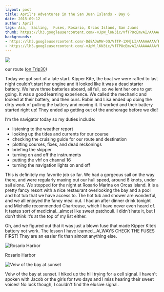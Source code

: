 ```yaml
---
layout: post
title: April's Adventures in the San Juan Islands - Day 6
date: 2015-09-12
author: April
tags: Asa,  Sailing,  Fuses, Rosario, Orcas Island, San Juans
thumb: https://lh3.googleusercontent.com/-vJpW_lKN3ic/VfTP8cEmvAI/AAAAAAAAfHI/_d1UM1lzlig/s640/blogger-image--955609819.jpg
backgrounds:
- https://lh3.googleusercontent.com/-Dd8AJuMW-OQ/VfTP-1XMjLI/AAAAAAAAfHQ/HNemZMdO4AM/s640/blogger-image--1914758250.jpg
- https://lh3.googleusercontent.com/-vJpW_lKN3ic/VfTP8cEmvAI/AAAAAAAAfHI/_d1UM1lzlig/s640/blogger-image--955609819.jpg
---
```


![](http://2.bp.blogspot.com/-fr8C5FnL3G4/VfTXdPiwuwI/AAAAAAAAFww/gRVdFNvCtPQ/s1600/Screen%2BShot%2B2015-09-12%2Bat%2B9.54.13%2BPM.png)

our route ([on Trip30](https://www.trip30.com/shared/2bb465cd-f04f-4483-96eb-6901c17836bf))

Today we got sort of a late start. Kipper Kite, the boat we were rafted to last night couldn’t start her engine and it looked like it was a dead starter battery. We have three batteries aboard, all full, so we lent her one to get going. It was a good learning experience. We called the mechanic and looked at their battery, and then ours. Robin and Lisa ended up doing the dirty work of pulling the battery and moving it. It worked and their battery started right up! They ended up getting out of the anchorage before we did!

I’m the navigator today so my duties include:
- listening to the weather report
- looking up the tides and currents for our course
- checking the cruising guide for our route and destination 
- plotting courses, fixes, and dead reckonings
- briefing the skipper
- turning on and off the instruments
- putting the vhf on channel 16
- turning the navigation lights on and off

This is definitely my favorite job so far.  We had a gorgeous sail on the way there, and were regularly maxing out our hull speed, around 8 knots, under sail alone. We stopped for the night at Rosario Marina on Orcas Island. It is a pretty fancy resort with a nice restaurant overlooking the bay and a pool and hot tub that we have access to. The hot tub and shower are wonderful, and we all enjoyed the fancy meal out. I had an after dinner drink tonight and Michelle recommended Chartreuse, which I have never even heard of. It tastes sort of medicinal…almost like sweet patchouli. I didn’t hate it, but I don’t think it’s at the top of my list either. 

Oh, and we figured out that it was just a blown fuse that made Kipper Kite’s battery not work. The lesson I have learned…ALWAYS CHECK THE FUSES FIRST! They are an easier fix than almost anything else. 

![Rosario Harbor](https://lh3.googleusercontent.com/-Dd8AJuMW-OQ/VfTP-1XMjLI/AAAAAAAAfHQ/HNemZMdO4AM/s640/blogger-image--1914758250.jpg)

Rosario Harbor

![Veiw of the bay at sunset](https://lh3.googleusercontent.com/-vJpW_lKN3ic/VfTP8cEmvAI/AAAAAAAAfHI/_d1UM1lzlig/s640/blogger-image--955609819.jpg)

Veiw of the bay at sunset. I hiked up the hill trying for a cell signal. I haven't spoken with Jacob or the girls for two days and I miss hearing their sweet voices! No luck though, I couldn't find the elusive signal. 
